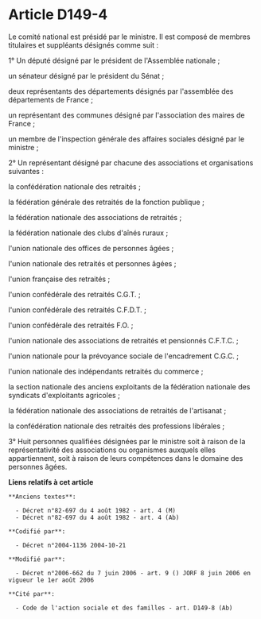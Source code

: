# Article D149-4

Le comité national est présidé par le ministre. Il est composé de membres titulaires et suppléants désignés comme suit :

1° Un député désigné par le président de l'Assemblée nationale ;

un sénateur désigné par le président du Sénat ;

deux représentants des départements désignés par l'assemblée des départements de France ;

un représentant des communes désigné par l'association des maires de France ;

un membre de l'inspection générale des affaires sociales désigné par le ministre ;

2° Un représentant désigné par chacune des associations et organisations suivantes :

la confédération nationale des retraités ;

la fédération générale des retraités de la fonction publique ;

la fédération nationale des associations de retraités ;

la fédération nationale des clubs d'aînés ruraux ;

l'union nationale des offices de personnes âgées ;

l'union nationale des retraités et personnes âgées ;

l'union française des retraités ;

l'union confédérale des retraités C.G.T. ;

l'union confédérale des retraités C.F.D.T. ;

l'union confédérale des retraités F.O. ;

l'union nationale des associations de retraités et pensionnés C.F.T.C. ;

l'union nationale pour la prévoyance sociale de l'encadrement C.G.C. ;

l'union nationale des indépendants retraités du commerce ;

la section nationale des anciens exploitants de la fédération nationale des syndicats d'exploitants agricoles ;

la fédération nationale des associations de retraités de l'artisanat ;

la confédération nationale des retraités des professions libérales ;

3° Huit personnes qualifiées désignées par le ministre soit à raison de la représentativité des associations ou organismes
auxquels elles appartiennent, soit à raison de leurs compétences dans le domaine des personnes âgées.

**Liens relatifs à cet article**

	**Anciens textes**:

	  - Décret n°82-697 du 4 août 1982 - art. 4 (M)
	  - Décret n°82-697 du 4 août 1982 - art. 4 (Ab)

	**Codifié par**:

	  - Décret n°2004-1136 2004-10-21

	**Modifié par**:

	  - Décret n°2006-662 du 7 juin 2006 - art. 9 () JORF 8 juin 2006 en vigueur le 1er août 2006

	**Cité par**:

	  - Code de l'action sociale et des familles - art. D149-8 (Ab)
